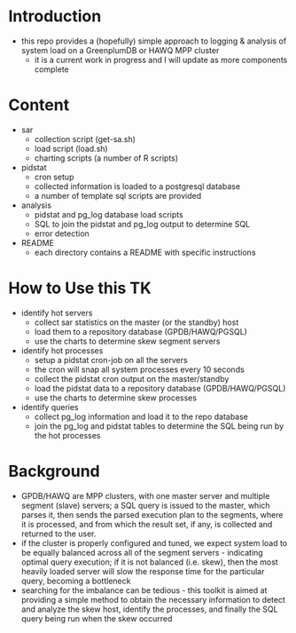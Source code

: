 # Introduction
* this repo provides a (hopefully) simple approach to logging & analysis of system load on a GreenplumDB or HAWQ MPP cluster
  * it is a current work in progress and I will update as more components complete
# Content
  * sar
    * collection script (get-sa.sh)
    * load script (load.sh)
    * charting scripts (a number of R scripts)
  * pidstat
    * cron setup
    * collected information is loaded to a postgresql database
    * a number of template sql scripts are provided
  * analysis
    * pidstat and pg_log database load scripts
    * SQL to join the pidstat and pg_log output to determine SQL
    * error detection
* README
  * each directory contains a README with specific instructions

# How to Use this TK
  * identify hot servers
    * collect sar statistics on the master (or the standby) host
    * load them to a repository database (GPDB/HAWQ/PGSQL)
    * use the charts to determine skew segment servers
  * identify hot processes
    * setup a pidstat cron-job on all the servers
    * the cron will snap all system processes every 10 seconds
    * collect the pidstat cron output on the master/standby
    * load the pidstat data to a repository database (GPDB/HAWQ/PGSQL)
    * use the charts to determine skew processes
  * identify queries
    * collect pg_log information and load it to the repo database
    * join the pg_log and pidstat tables to determine the SQL being run by the hot processes

# Background
  * GPDB/HAWQ are MPP clusters, with one master server and multiple segment (slave) servers; a SQL query is issued to the master, which parses it, then sends the parsed execution plan to the segments, where it is processed, and from which the result set, if any, is collected and returned to the user.
  * if the cluster is properly configured and tuned, we expect system load to be equally balanced across all of the segment servers - indicating optimal query execution; if it is not balanced (i.e. skew), then the most heavily loaded server will slow the response time for the particular query, becoming a bottleneck
  * searching for the imbalance can be tedious - this toolkit is aimed at providing a simple method to obtain the necessary information to detect and analyze the skew host, identify the processes, and finally the SQL query being run when the skew occurred
